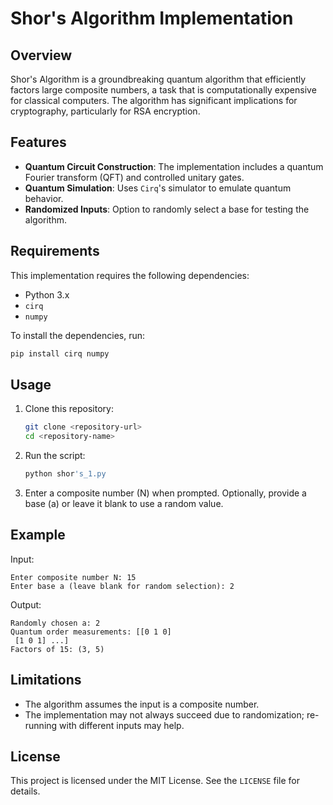 
# Shor's Algorithm Implementation


## Overview
Shor's Algorithm is a groundbreaking quantum algorithm that efficiently factors large composite numbers, a task that is computationally expensive for classical computers. The algorithm has significant implications for cryptography, particularly for RSA encryption.

## Features
- **Quantum Circuit Construction**: The implementation includes a quantum Fourier transform (QFT) and controlled unitary gates.
- **Quantum Simulation**: Uses `Cirq`'s simulator to emulate quantum behavior.
- **Randomized Inputs**: Option to randomly select a base for testing the algorithm.

## Requirements
This implementation requires the following dependencies:

- Python 3.x
- `cirq`
- `numpy`

To install the dependencies, run:

```bash
pip install cirq numpy
```

## Usage
1. Clone this repository:
   ```bash
   git clone <repository-url>
   cd <repository-name>
   ```

2. Run the script:
   ```bash
   python shor's_1.py
   ```

3. Enter a composite number (N) when prompted. Optionally, provide a base (a) or leave it blank to use a random value.

## Example
Input:
```
Enter composite number N: 15
Enter base a (leave blank for random selection): 2
```
Output:
```
Randomly chosen a: 2
Quantum order measurements: [[0 1 0]
 [1 0 1] ...]
Factors of 15: (3, 5)
```

## Limitations
- The algorithm assumes the input is a composite number.
- The implementation may not always succeed due to randomization; re-running with different inputs may help.


## License
This project is licensed under the MIT License. See the `LICENSE` file for details.


